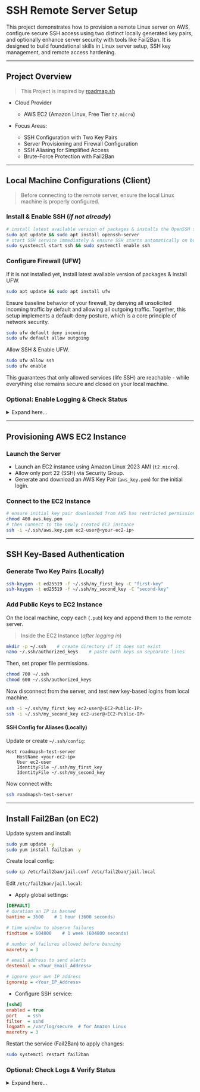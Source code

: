 # SSH Remote Server Setup

This project demonstrates how to provision a remote Linux server on AWS, configure secure SSH access using two distinct locally generated key pairs, and optionally enhance server security with tools like Fail2Ban. It is designed to build foundational skills in Linux server setup, SSH key management, and remote access hardening.

---
## Project Overview
> This Project is inspired by [roadmap.sh](https://roadmap.sh/projects/ssh-remote-server-setup)
- Cloud Provider
  - AWS EC2 (Amazon Linux, Free Tier `t2.micro`)

- Focus Areas:
  - SSH Configuration with Two Key Pairs
  - Server Provisioning and Firewall Configuration
  - SSH Aliasing for Simplified Access
  - Brute-Force Protection with Fail2Ban

---
## Local Machine Configurations (Client)
> Before connecting to the remote server, ensure the local Linux machine is properly configured. 
### Install & Enable SSH (*if not already*)
```bash
# install latest available version of packages & installs the OpenSSH server 
sudo apt update && sudo apt install openssh-server 
# start SSH service immediately & ensure SSH starts automatically on boot
sudo sysstemctl start ssh && sudo systemctl enable ssh
```
### Configure Firewall (UFW)
If it is not installed yet, install latest available version of packages & install UFW.
```bash
sudo apt update && sudo apt install ufw
```
Ensure baseline behavior of your firewall, by denying all unsolicited incoming traffic by default and allowing all outgoing traffic.
Together, this setup implements a default-deny posture, which is a core principle of network security.
```bash
sudo ufw default deny incoming
sudo ufw default allow outgoing
```
Allow SSH & Enable UFW.
```bash
sudo ufw allow ssh
sudo ufw enable
```
This guarantees that only allowed services (life SSH) are reachable - while everything else remains secure and closed on your local machine.

### Optional: Enable Logging & Check Status
<details> 
  <summary>Expand here...</summary>
  
  Enable Logging:
  ```bash
  sudo ufw logging on
  ```
  Logs will go to `/var/log/ufw.log`. This will allow you to monitor firewall activity. 

  Check Status:
  ```bash
  sudo ufw status verbose
  ```
</details>

---

## Provisioning AWS EC2 Instance

### Launch the Server
  - Launch an EC2 instance using Amazon Linux 2023 AMI (`t2.micro`).
  - Allow only port 22 (SSH) via Security Group.
  - Generate and download an AWS Key Pair (`aws_key.pem`) for the initial login. 
### Connect to the EC2 Instance
```bash
# ensure initial key pair downloaded from AWS has restricted permissions
chmod 400 aws.key.pem
# then connect to the newly created EC2 instance 
ssh -i ~/.ssh/aws.key.pem ec2-user@<your-ec2-ip>
```
---
## SSH Key-Based Authentication
### Generate Two Key Pairs (Locally)
```bash
ssh-keygen -t ed25519 -f ~/.ssh/my_first_key -C "first-key"
ssh-keygen -t ed25519 -f ~/.ssh/my_second_key -C "second-key"
```
### Add Public Keys to EC2 Instance
On the local machine, copy each (`.pub`) key and append them to the remote server. 
> Inside the EC2 Instance (*after logging in*)
```bash
mkdir -p ~/.ssh    # create directory if it does not exist
nano ~/.ssh/authorized_keys    # paste both keys on sepearate lines
```
Then, set proper file permissions.
```bash
chmod 700 ~/.ssh
chmod 600 ~/.ssh/authorized_keys
```
Now disconnect from the server, and test new key-based logins from local machine.
```bash
ssh -i ~/.ssh/my_first_key ec2-user@<EC2-Public-IP>
ssh -i ~/.ssh/my_second_key ec2-user@<EC2-Public-IP>
```
#### SSH Config for Aliases (Locally)

Update or create `~/.ssh/config`:

```sshconfig
Host roadmapsh-test-server
    HostName <your-ec2-ip>
    User ec2-user
    IdentityFile ~/.ssh/my_first_key
    IdentityFile ~/.ssh/my_second_key
```

Now connect with:

```bash
ssh roadmapsh-test-server
```

---
## Install Fail2Ban (on EC2)
Update system and install:
```bash
sudo yum update -y
sudo yum install fail2ban -y
```
Create local config:
```bash
sudo cp /etc/fail2ban/jail.conf /etc/fail2ban/jail.local
```
Edit `/etc/fail2ban/jail.local`:
- Apply global settings:
```ini
[DEFAULT] 
# duration an IP is banned 
bantime = 3600    # 1 hour (3600 seconds)

# time window to observe failures
findtime = 604800    # 1 week (604800 seconds)

# number of failures allowed before banning
maxretry = 3

# email address to send alerts
destemail = <Your_Email_Address>

# ignore your own IP address
ignoreip = <Your_IP_Address>
```
- Configure SSH service:
```ini
[sshd]
enabled = true
port    = ssh
filter  = sshd
logpath = /var/log/secure  # for Amazon Linux
maxretry = 3
```
Restart the service (Fail2Ban) to apply changes:
```bash
sudo systemctl restart fail2ban
```
### Optional: Check Logs & Verify Status
<details> 
  <summary>Expand here...</summary>
  
  Tail logs for debug/troubleshooting:
  ```bash
  sudo less /var/log/fail2ban.log
  ``` 

  Check Status of a specific jail (e.g., SSH):
  ```bash
  sudo fail2ban-client status sshd
  ```
</details>



